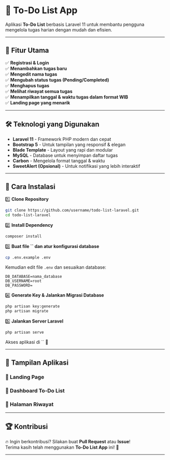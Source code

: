 # 📝 To-Do List App

Aplikasi **To-Do List** berbasis Laravel 11 untuk membantu pengguna mengelola tugas harian dengan mudah dan efisien.

---

## 🎯 Fitur Utama

✅ **Registrasi & Login**\
✅ **Menambahkan tugas baru**\
✅ **Mengedit nama tugas**\
✅ **Mengubah status tugas (Pending/Completed)**\
✅ **Menghapus tugas**\
✅ **Melihat riwayat semua tugas**\
✅ **Menampilkan tanggal & waktu tugas dalam format WIB**\
✅ **Landing page yang menarik**

---

## 🛠️ Teknologi yang Digunakan

- **Laravel 11** - Framework PHP modern dan cepat
- **Bootstrap 5** - Untuk tampilan yang responsif & elegan
- **Blade Template** - Layout yang rapi dan modular
- **MySQL** - Database untuk menyimpan daftar tugas
- **Carbon** - Mengelola format tanggal & waktu
- **SweetAlert (Opsional)** - Untuk notifikasi yang lebih interaktif

---

## 🔧 Cara Instalasi

1️⃣ **Clone Repository**

```sh
git clone https://github.com/username/todo-list-laravel.git
cd todo-list-laravel
```

2️⃣ **Install Dependency**

```sh
composer install
```

3️⃣ **Buat file **``** dan atur konfigurasi database**

```sh
cp .env.example .env
```

Kemudian edit file `.env` dan sesuaikan database:

```
DB_DATABASE=nama_database
DB_USERNAME=root
DB_PASSWORD=
```

4️⃣ **Generate Key & Jalankan Migrasi Database**

```sh
php artisan key:generate
php artisan migrate
```

5️⃣ **Jalankan Server Laravel**

```sh
php artisan serve
```

Akses aplikasi di `` 🎉

---

## 🎨 Tampilan Aplikasi

### **🔹 Landing Page**



### **🔹 Dashboard To-Do List**



### **🔹 Halaman Riwayat**



---

## 🏆 Kontribusi

🔥 Ingin berkontribusi? Silakan buat **Pull Request** atau **Issue**!\
Terima kasih telah menggunakan **To-Do List App** ini! 🙌

---



